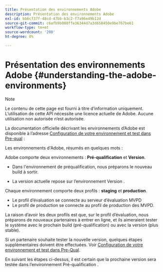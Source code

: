```yaml
---
title: Présentation des environnements Adobe
description: Présentation des environnements Adobe
exl-id: bb6cf37f-48cd-47bb-b3c2-f7a96e49b12d
source-git-commit: c6afb9b080ffe36344d7a3d658450e9be767be61
workflow-type: tm+mt
source-wordcount: '208'
ht-degree: 0%

---
```


# Présentation des environnements Adobe {#understanding-the-adobe-environments}

>[!NOTE]
>
>Le contenu de cette page est fourni à titre d’information uniquement. L’utilisation de cette API nécessite une licence actuelle de Adobe. Aucune utilisation non autorisée n’est autorisée.

La documentation officielle décrivant les environnements d’Adobe est disponible à l’adresse [Configuration de votre environnement et test dans Pre-qual](/help/authentication/setting-up-your-environment-and-testing-in-prequal.md) :

Les environnements d&#39;Adobe, résumés en quelques mots :

Adobe comporte deux environnements : **Pré-qualification** et **Version**.

* Dans l&#39;environnement de préqualification, nous préparons le nouveau build à sortir.

* La version actuelle repose sur l’environnement Version .

Chaque environnement comporte deux profils : **staging** et **production**.

* Le profil d’évaluation se connecte au serveur d’évaluation MVPD
* Le profil de production se connecte au profil de production des MVPD.

La raison d’avoir les deux profils est que, sur le profil d’évaluation, nous préparons de nouveaux partenaires à entrer en ligne, et ils aimeraient tester le système avec le prochain build (pré-qualification) ou avec la version (plus stable).

Si un partenaire souhaite tester la nouvelle version, quelques étapes supplémentaires doivent être effectuées. Voir [Configuration de votre environnement et test dans Pre-Qual](/help/authentication/setting-up-your-environment-and-testing-in-prequal.md).

En suivant les étapes ci-dessus, il est certain que la prochaine version sera testée dans l’environnement Pré-qualification .
